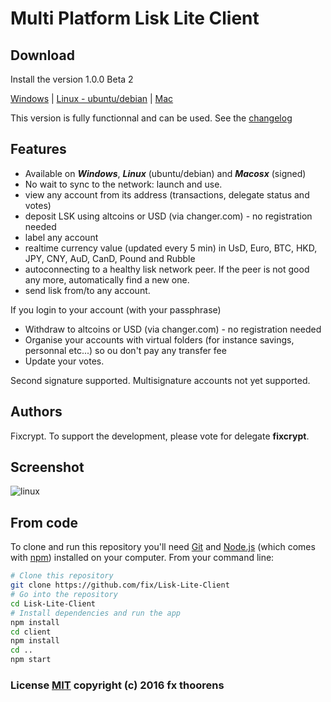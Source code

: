 # Multi Platform Lisk Lite Client

## Download
Install the version 1.0.0 Beta 2

[Windows](https://github.com/fix/Lisk-Lite-Client/releases/download/v1.0.0-beta.2/LiskClient.Setup.1.0.0-beta2.exe) | [Linux - ubuntu/debian](https://github.com/fix/Lisk-Lite-Client/releases/download/v1.0.0-beta.2/LiskClient-1.0.0-beta2.deb) | [Mac](https://github.com/fix/Lisk-Lite-Client/releases/download/v1.0.0-beta.2/LiskClient-1.0.0-beta2.dmg)


This version is fully functionnal and can be used. See the [changelog](https://github.com/fix/Lisk-Lite-Client/releases)

## Features
* Available on ***Windows***, ***Linux*** (ubuntu/debian) and ***Macosx*** (signed)
* No wait to sync to the network: launch and use.
* view any account from its address (transactions, delegate status and votes) 
* deposit LSK using altcoins or USD (via changer.com) - no registration needed
* label any account
* realtime currency value (updated every 5 min) in UsD, Euro, BTC, HKD, JPY, CNY, AuD, CanD, Pound and Rubble
* autoconnecting to a healthy lisk network peer. If the peer is not good any more, automatically find a new one.
* send lisk from/to any account.

If you login to your account (with your passphrase)
* Withdraw to altcoins or USD (via changer.com) - no registration needed
* Organise your accounts with virtual folders (for instance savings, personnal etc...) so ou don't pay any transfer fee
* Update your votes.

Second signature supported. Multisignature accounts not yet supported.

## Authors
Fixcrypt. To support the development, please vote for delegate **fixcrypt**.

## Screenshot

![linux](http://i.imgur.com/UZ91bgg.png)

## From code

To clone and run this repository you'll need [Git](https://git-scm.com) and [Node.js](https://nodejs.org/en/download/) (which comes with [npm](http://npmjs.com)) installed on your computer. From your command line:

```bash
# Clone this repository
git clone https://github.com/fix/Lisk-Lite-Client
# Go into the repository
cd Lisk-Lite-Client
# Install dependencies and run the app
npm install
cd client
npm install
cd ..
npm start
```

### License [MIT](LICENSE.md) copyright (c) 2016 fx thoorens
